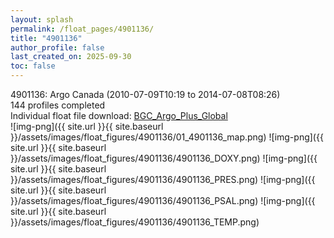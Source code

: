 ```yaml
---
layout: splash
permalink: /float_pages/4901136/
title: "4901136"
author_profile: false
last_created_on: 2025-09-30
toc: false
---
```

 
4901136: Argo Canada (2010-07-09T10:19 to 2014-07-08T08:26)\
144 profiles completed\
Individual float file download: [BGC_Argo_Plus_Global](https://ftp.soest.hawaii.edu/bgc_argo_plus/Individual_Floats/outliers_removed/4901136_Sprof_processed.nc)\
![img-png]({{ site.url }}{{ site.baseurl }}/assets/images/float_figures/4901136/01_4901136_map.png)
![img-png]({{ site.url }}{{ site.baseurl }}/assets/images/float_figures/4901136/4901136_DOXY.png)
![img-png]({{ site.url }}{{ site.baseurl }}/assets/images/float_figures/4901136/4901136_PRES.png)
![img-png]({{ site.url }}{{ site.baseurl }}/assets/images/float_figures/4901136/4901136_PSAL.png)
![img-png]({{ site.url }}{{ site.baseurl }}/assets/images/float_figures/4901136/4901136_TEMP.png)
